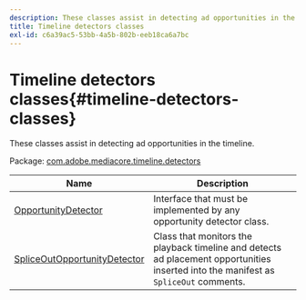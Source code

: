 ```yaml
---
description: These classes assist in detecting ad opportunities in the timeline.
title: Timeline detectors classes
exl-id: c6a39ac5-53bb-4a5b-802b-eeb18ca6a7bc
---
```

# Timeline detectors classes{#timeline-detectors-classes}

These classes assist in detecting ad opportunities in the timeline.

 Package: [com.adobe.mediacore.timeline.detectors](https://help.adobe.com/en_US/primetime/api/psdk/asdoc-dhls_1.4/com/adobe/mediacore/timeline/detectors/package-detail.html) 

|  Name  | Description  |
|---|---|
| [OpportunityDetector](https://help.adobe.com/en_US/primetime/api/psdk/asdoc-dhls_1.4/com/adobe/mediacore/timeline/detectors/OpportunityDetector.html)  | Interface that must be implemented by any opportunity detector class.  |
| [SpliceOutOpportunityDetector](https://help.adobe.com/en_US/primetime/api/psdk/asdoc-dhls_1.4/com/adobe/mediacore/timeline/detectors/SpliceOutOpportunityDetector.html)  |Class that monitors the playback timeline and detects ad placement opportunities inserted into the manifest as `SpliceOut` comments.  |
